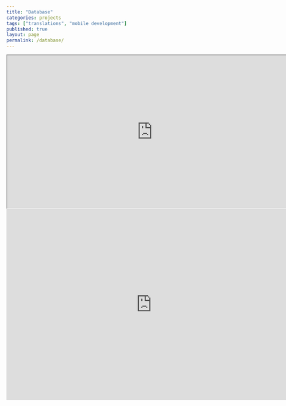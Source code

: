 ```yaml
---
title: "Database"
categories: projects
tags: ["translations", "mobile development"]
published: true
layout: page
permalink: /database/
---
```



<iframe width="760" height="400"  src="https://docs.google.com/spreadsheets/d/1TkSj5jjQv-2ayA-Dz5hFhwCWTP3tVj2OYh9fSyhy0B0/pubhtml?gid=70542129&amp;single=true&amp;widget=true&amp;headers=false&amp;a=ab"></iframe>


<iframe src="https://docs.google.com/forms/d/1_06_VnIOds6mm39cpu0TrefR9yJT3Jxo3Xl1AP-YDRA/viewform?embedded=true" width="760" height="500" frameborder="0" marginheight="0" marginwidth="0">Загрузка...</iframe>
